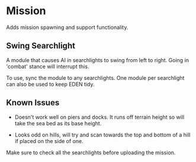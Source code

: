 # Mission

Adds mission spawning and support functionality.



## Swing Searchlight

A module that causes AI in searchlights to swing from left to right. Going in 'combat' stance will interrupt this.

To use, sync the module to any searchlights. One module per searchlight can also be used to keep EDEN tidy.

## Known Issues

- Doesn't work well on piers and docks. It runs off terrain height so will take the sea bed as its base height.

- Looks odd on hills, will try and scan towards the top and bottom of a hill if placed on the side of one.

Make sure to check all the searchlights before uploading the mission.
